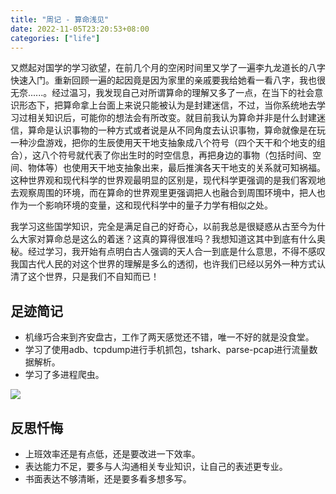 ```yaml
---
title: "周记 - 算命浅见"
date: 2022-11-05T23:20:53+08:00
categories: ["life"]
---
```


又燃起对国学的学习欲望，在前几个月的空闲时间里又学了一遍李九龙道长的八字快速入门。重新回顾一遍的起因竟是因为家里的亲戚要我给她看一看八字，我也很无奈......。经过温习，我发现自己对所谓算命的理解又多了一点，在当下的社会意识形态下，把算命拿上台面上来说只能被认为是封建迷信，不过，当你系统地去学习过相关知识后，可能你的想法会有所改变。就目前我认为算命并非是什么封建迷信，算命是认识事物的一种方式或者说是从不同角度去认识事物，算命就像是在玩一种沙盘游戏，把你的生辰使用天干地支抽象成八个符号（四个天干和个地支的组合），这八个符号就代表了你出生时的时空信息，再把身边的事物（包括时间、空间、物体等）也使用天干地支抽象出来，最后推演各天干地支的关系就可知祸福。这种世界观和现代科学的世界观最明显的区别是，现代科学更强调的是我们客观地去观察周围的环境，而在算命的世界观里更强调把人也融合到周围环境中，把人也作为一个影响环境的变量，这和现代科学中的量子力学有相似之处。

我学习这些国学知识，完全是满足自己的好奇心，以前我总是很疑惑从古至今为什么大家对算命总是这么的着迷？这真的算得很准吗？我想知道这其中到底有什么奥秘。经过学习，我开始有点明白古人强调的天人合一到底是什么意思，不得不感叹我国古代人民的对这个世界的理解是多么的透彻，也许我们已经以另外一种方式认清了这个世界，只是我们不自知而已！

## 足迹简记

* 机缘巧合来到齐安盘古，工作了两天感觉还不错，唯一不好的就是没食堂。
* 学习了使用adb、tcpdump进行手机抓包，tshark、parse-pcap进行流量数据解析。
* 学习了多进程爬虫。

![](https://s2.loli.net/2022/11/06/gcYnLyBvEoDwTks.jpg)

## 反思忏悔

* 上班效率还是有点低，还是要改进一下效率。
* 表达能力不足，要多与人沟通相关专业知识，让自己的表述更专业。
* 书面表达不够清晰，还是要多看多想多写。
